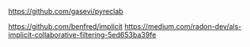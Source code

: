 https://github.com/gasevi/pyreclab

https://github.com/benfred/implicit
https://medium.com/radon-dev/als-implicit-collaborative-filtering-5ed653ba39fe
